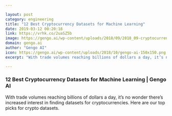 ```yaml
---

layout: post
category: engineering
title: "12 Best Cryptocurrency Datasets for Machine Learning"
date: 2019-03-12 00:20:18
link: https://vrhk.co/2uaSZ5b
image: https://gengo.ai/wp-content/uploads/2018/09/2018_09-cryptocurrency-datasets_hero.jpg
domain: gengo.ai
author: "Gengo AI"
icon: https://gengo.ai/wp-content/uploads/2018/10/gengo-ai-150x150.png
excerpt: "With trade volumes reaching billions of dollars a day, it’s no wonder there’s increased interest in finding datasets for cryptocurrencies. Here are our top picks for crypto datasets."

---
```


### 12 Best Cryptocurrency Datasets for Machine Learning | Gengo AI

With trade volumes reaching billions of dollars a day, it’s no wonder there’s increased interest in finding datasets for cryptocurrencies. Here are our top picks for crypto datasets.
